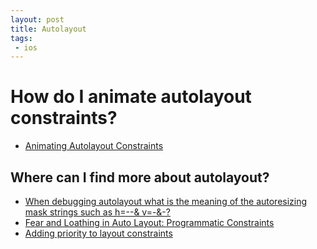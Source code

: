 ```yaml
---
layout: post
title: Autolayout
tags: 
 - ios
---
```


# How do I animate autolayout constraints?

- [Animating Autolayout Constraints](http://useyourloaf.com/blog/animating-autolayout-constraints/)

## Where can I find more about autolayout?

- [When debugging autolayout what is the meaning of the autoresizing mask strings such as h=--& v=-&-?](http://stackoverflow.com/questions/14290100/when-debugging-autolayout-what-is-the-meaning-of-the-autoresizing-mask-strings-s)
- [Fear and Loathing in Auto Layout: Programmatic Constraints](http://sketchytech.blogspot.com/2015/07/auto-layout-programmatic-constraints.html)
- [Adding priority to layout constraints](http://stackoverflow.com/questions/15365286/adding-priority-to-layout-constraints)